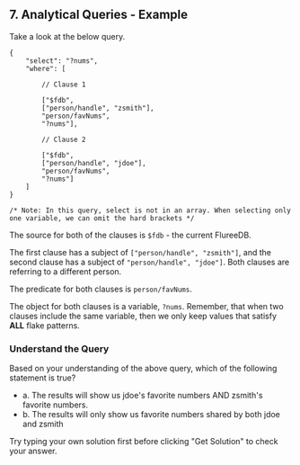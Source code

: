 ## 7. Analytical Queries - Example

Take a look at the below query.

```
{
    "select": "?nums",
    "where": [ 

        // Clause 1

        ["$fdb", 
        ["person/handle", "zsmith"], 
        "person/favNums", 
        "?nums"], 

        // Clause 2

        ["$fdb", 
        ["person/handle", "jdoe"], 
        "person/favNums", 
        "?nums"]
    ]
}

/* Note: In this query, select is not in an array. When selecting only one variable, we can omit the hard brackets */
```

The source for both of the clauses is `$fdb` - the current FlureeDB. 

The first clause has a subject of `["person/handle", "zsmith"]`, and the second clause has a subject of `"person/handle", "jdoe"]`. Both clauses are referring to a different person.

The predicate for both clauses is `person/favNums`. 

The object for both clauses is a variable, `?nums`. Remember, that when two clauses include the same variable, then we only keep values that satisfy **ALL** flake patterns. 

<div class="challenge">
<h3>Understand the Query</h3>
<p>Based on your understanding of the above query, which of the following statement is true?</p>
<ul>
    <li>a. The results will show us jdoe's favorite numbers AND zsmith's favorite numbers.</li>
    <li>b. The results will only show us favorite numbers shared by both jdoe and zsmith</li>
</ul>
<p>Try typing your own solution first before clicking "Get Solution" to check your answer. </p>
</div>
